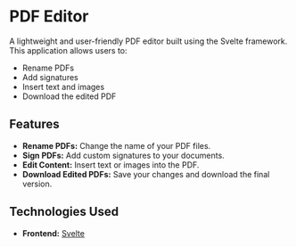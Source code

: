# PDF Editor

A lightweight and user-friendly PDF editor built using the Svelte framework. This application allows users to:

- Rename PDFs
- Add signatures
- Insert text and images
- Download the edited PDF

## Features

- **Rename PDFs:** Change the name of your PDF files.
- **Sign PDFs:** Add custom signatures to your documents.
- **Edit Content:** Insert text or images into the PDF.
- **Download Edited PDFs:** Save your changes and download the final version.

## Technologies Used

- **Frontend:** [Svelte](https://svelte.dev/)
